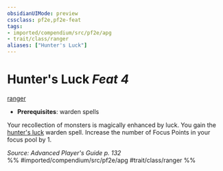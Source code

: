 ```yaml
---
obsidianUIMode: preview
cssclass: pf2e,pf2e-feat
tags:
- imported/compendium/src/pf2e/apg
- trait/class/ranger
aliases: ["Hunter's Luck"]
---
```

# Hunter's Luck  *Feat 4*  
[ranger](rules/traits/ranger.md)  

- **Prerequisites**: warden spells

Your recollection of monsters is magically enhanced by luck. You gain the [hunter's luck](../spells/hunters-luck-apg.md) warden spell. Increase the number of Focus Points in your focus pool by 1.

*Source: Advanced Player's Guide p. 132*  
%% #imported/compendium/src/pf2e/apg #trait/class/ranger %%